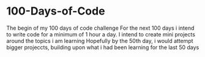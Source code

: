 # 100-Days-of-Code
The begin of my 100 days of code challenge 
For the next 100 days i intend to write code for a minimum of 1 hour a day.
I intend to create mini projects around the topics i am learning
Hopefully by the 50th day, i would attempt bigger projeccts, building upon what i had been learning for the last 50 days 
